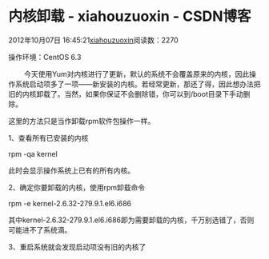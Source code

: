 # 内核卸载 - xiahouzuoxin - CSDN博客





2012年10月07日 16:45:21[xiahouzuoxin](https://me.csdn.net/xiahouzuoxin)阅读数：2270








操作环境：CentOS 6.3




        今天使用Yum对内核进行了更新，默认的系统不会覆盖原来的内核，因此操作系统启动项多了一项——新安装的内核。若经常更新，那还了得，因此想办法把旧的内核卸载了。当然，如果你保证不会删除错，你可以到/boot目录下手动删除。




这里的方法只是当作卸载rpm软件包操作一样。




1、查看所有已安装的内核

rpm -qa kernel

此时会显示操作系统上已有的所有内核。

2、确定你要卸载的内核，使用rpm卸载命令

rpm -e kernel-2.6.32-279.9.1.el6.i686

其中kernel-2.6.32-279.9.1.el6.i686即为需要卸载的内核，千万别选错了，否则可能进不了系统滴。

3、重启系统就会发现启动项没有旧的内核了



